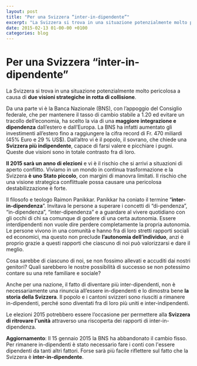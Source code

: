 ```yaml
---
layout: post
title: "Per una Svizzera “inter-in-dipendente”"
excerpt: "La Svizzera si trova in una situazione potenzialmente molto pericolosa a causa di due visioni strategiche in rotta di collisione."
date: 2015-02-13 01-00-00 +0100
categories: blog
---
```


# Per una Svizzera “inter-in-dipendente”

La Svizzera si trova in una situazione potenzialmente molto pericolosa a causa di **due visioni strategiche in rotta di collisione**.

Da una parte vi è la Banca Nazionale (BNS), con l’appoggio del Consiglio federale, che per mantenere il tasso di cambio stabile a 1.20 ed evitare un tracollo dell’economia, ha scelto la via di una **maggiore integrazione e dipendenza** dall’estero e dall’Europa. La BNS ha infatti aumentato gli investimenti all’estero fino a raggiungere la cifra record di Fr. 470 miliardi (45% Euro e 29 % US$). Dall’altro vi è il popolo, il sovrano, che chiede una **Svizzera più indipendente**, capace di farsi valere e picchiare i pugni. Queste due visioni sono in totale contrasto fra di loro.

**Il 2015 sarà un anno di elezioni** e vi è il rischio che si arrivi a situazioni di aperto conflitto. Viviamo in un mondo in continua trasformazione e la Svizzera **è uno Stato piccolo**, con margini di manovra limitati. Il rischio che una visione strategica conflittuale possa causare una pericolosa destabilizzazione è forte.

Il filosofo e teologo Raimon Panikkar. Panikkar ha coniato il termine “**inter-in-dipendenza**”. Invitava le persone a superare i concetti di “di-pendenza”, “in-dipendenza”, “inter-dipendenza” e a guardare al vivere quotidiano con gli occhi di chi sa comunque di godere di una certa autonomia. Essere interdipendenti non vuole dire perdere completamente la propria autonomia. Le persone vivono in una comunità e hanno fra di loro stretti rapporti sociali ed economici, ma questo non preclude **l’autonomia dell’individuo**, anzi è proprio grazie a questi rapporti che ciascuno di noi può valorizzarsi e dare il meglio.

Cosa sarebbe di ciascuno di noi, se non fossimo allevati e accuditi dai nostri genitori? Quali sarebbero le nostre possibilità di successo se non potessimo contare su una rete familiare e sociale?

Anche per una nazione, il fatto di diventare più inter-dipendenti, non è necessariamente una rinuncia all’essere in-dipendenti e lo dimostra bene **la storia della Svizzera**. Il popolo e i cantoni svizzeri sono riusciti a rimanere in-dipendenti, perché sono diventati fra di loro più uniti e inter-indipendenti.

Le elezioni 2015 potrebbero essere l’occasione per permettere alla **Svizzera di ritrovare l'unità** attraverso una riscoperta dei rapporti di inter-in-dipendenza.

**Aggiornamento**: Il 15 gennaio 2015 la BNS ha abbandonato il cambio fisso. Per rimanere in-dipendenti è stato necessario fare i conti con l'essere dipendenti da tanti altri fattori. Forse sarà più facile riflettere sul fatto che la Svizzera è **inter-in-dipendente**.

